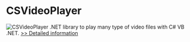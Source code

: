 # CSVideoPlayer
![CSVideoPlayer](https://mycommerce.akamaized.net/api/pimages/P300978339/BIG/300978339.PNG)
.NET library to play many type of video files with C# VB .NET.
[>> Detailed information](https://secure.shareit.com/shareit/product.html?productid=300978339&affiliateid=200057808)